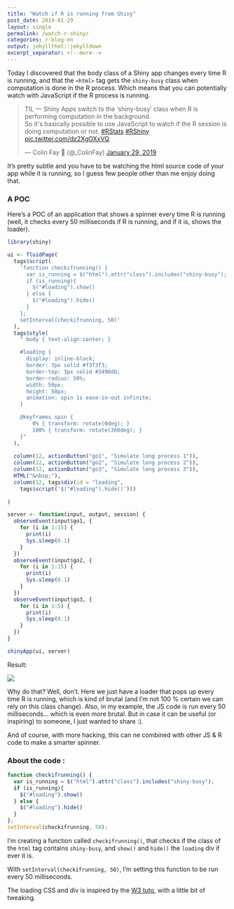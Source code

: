 ```yaml
---
title: "Watch if R is running from Shiny"
post_date: 2019-01-29
layout: single
permalink: /watch-r-shiny/
categories: r-blog-en
output: jekyllthat::jekylldown
excerpt_separator: <!--more-->
---
```


Today I discovered that the body class of a Shiny app changes every time
R is running, and that the `<html>` tag gets the `shiny-busy` class when
computation is done in the R process. Which means that you can
potentially watch with JavaScript if the R process is running.

<blockquote class="twitter-tweet">

<p lang="en" dir="ltr">

TIL — Shiny Apps switch to the ‘shiny-busy’ class when R is performing
computation in the background. <br>So it's basically possible to use
JavaScript to watch if the R session is doing computation or not.
<a href="https://twitter.com/hashtag/RStats?src=hash&amp;ref_src=twsrc%5Etfw">\#RStats</a>
<a href="https://twitter.com/hashtag/RShiny?src=hash&amp;ref_src=twsrc%5Etfw">\#RShiny</a>
<a href="https://t.co/dz2XgOXxVQ">pic.twitter.com/dz2XgOXxVQ</a>

</p>

— Colin Fay 🤘 (@\_ColinFay)
<a href="https://twitter.com/_ColinFay/status/1090289885108469760?ref_src=twsrc%5Etfw">January
29,
2019</a>

</blockquote>

<script async src="https://platform.twitter.com/widgets.js" charset="utf-8"></script>

It’s pretty subtle and you have to be watching the html source code of
your app while it is running, so I guess few people other than me enjoy
doing that.

### A POC

Here’s a POC of an application that shows a spinner every time R is
running (well, it checks every 50 milliseconds if R is running, and if
it is, shows the loader).

``` r
library(shiny)

ui <- fluidPage(
  tags$script(
    'function checkifrunning() {
      var is_running = $("html").attr("class").includes("shiny-busy");
      if (is_running){
        $("#loading").show()
      } else {
        $("#loading").hide()
      }
    }; 
    setInterval(checkifrunning, 50)'
  ), 
  tags$style(
    " body { text-align:center; }

    #loading {
      display: inline-block;
      border: 3px solid #f3f3f3; 
      border-top: 3px solid #3498db; 
      border-radius: 50%;
      width: 50px;
      height: 50px;
      animation: spin 1s ease-in-out infinite;
    }

    @keyframes spin {
        0% { transform: rotate(0deg); }
        100% { transform: rotate(360deg); }
    }"
  ),
  
  column(12, actionButton("go1", "Simulate long process 1")),
  column(12, actionButton("go2", "Simulate long process 2")),
  column(12, actionButton("go3", "Simulate long process 3")),
  HTML("&nbsp;"),
  column(12, tags$div(id = "loading",
    tags$script('$("#loading").hide()')))
  
)

server <- function(input, output, session) {
  observeEvent(input$go1, {
    for (i in 1:15) {
      print(i)
      Sys.sleep(0.1)
    }
  })
  observeEvent(input$go2, {
    for (i in 1:15) {
      print(i)
      Sys.sleep(0.1)
    }
  })
  observeEvent(input$go3, {
    for (i in 1:5) {
      print(i)
      Sys.sleep(0.1)
    }
  })
}

shinyApp(ui, server)
```

Result:

![](a../ssets/img/shinyspin.gif)

Why do that? Well, don’t. Here we just have a loader that pops up every
time R is running, which is kind of brutal (and I’m not 100 % certain we
can rely on this class change). Also, in my example, the JS code is run
every 50 milliseconds… which is even more brutal. But in case it can be
useful (or inspiring) to someone, I just wanted to share :).

And of course, with more hacking, this can ne combined with other JS & R
code to make a smarter spinner.

### About the code :

``` javascript
function checkifrunning() {
  var is_running = $("html").attr("class").includes("shiny-busy");
  if (is_running){
    $("#loading").show()
  } else {
    $("#loading").hide()
  }
}; 
setInterval(checkifrunning, 50);
```

I’m creating a function called `checkifrunning()`, that checks if the
class of the `html` tag contains `shiny-busy`, and `show()` and `hide()`
the `loading` div if ever it is.

With `setInterval(checkifrunning, 50)`, I’m setting this function to be
run every 50 milliseconds.

The loading CSS and div is inspired by the [W3
tuto](https://www.w3schools.com/howto/howto_css_loader.asp), with a
little bit of tweaking.
